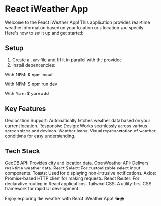 # React iWeather App

Welcome to the React iWeather App! This application provides real-time weather information based on your location or a location you specify. Here's how to set it up and get started:

## Setup

1. Create a `.env` file and fill it in parallel with the provided
2. Install dependencies:

With NPM:
$ npm install

With NPM:
$ npm run dev

With Yarn:
$ yarn add

## Key Features

Geolocation Support: Automatically fetches weather data based on your current location.
Responsive Design: Works seamlessly across various screen sizes and devices.
Weather Icons: Visual representation of weather conditions for easy understanding.

## Tech Stack

GeoDB API: Provides city and location data.
OpenWeather API: Delivers real-time weather data.
React Select: For customizable select input components.
Toasts: Used for displaying non-intrusive notifications.
Axios: Promise-based HTTP client for making requests.
React Router: For declarative routing in React applications.
Tailwind CSS: A utility-first CSS framework for rapid UI development.

Enjoy exploring the weather with React iWeather App! 🌤️🌧️
